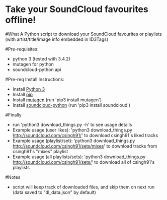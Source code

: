 Take your SoundCloud favourites offline!
===

#What
A Python script to download your SoundCloud favourites or playlists (with artist/title/image info embedded in ID3Tags)

#Pre-requisites:
* python 3 (tested with 3.4.2)
* mutagen for python
* soundcloud-python api

#Pre-req Install Instructions:
* Install [Python 3](https://www.python.org/downloads/)
* Install [pip](https://pip.pypa.io/en/latest/installing.html)
* Install [mutagen](https://bitbucket.org/lazka/mutagen) (run 'pip3 install mutagen')
* Install [soundcloud-python](https://github.com/soundcloud/soundcloud-python) (run 'pip3 install soundcloud')

#Finally
* run 'python3 download_things.py -h' to see usage details
* Example usage (user likes): 'python3 download_things.py http://soundcloud.com/csingh91/' to download csingh91's liked tracks
* Example usage (playlist/set): 'python3 download_things.py http://soundcloud.com/csingh91/sets/mixes' to download tracks from csingh91's "mixes" playlist
* Example usage (all playlists/sets): 'python3 download_things.py http://soundcloud.com/csingh91/sets/' to download all of csingh91's playlists

#Notes
* script will keep track of downloaded files, and skip them on next run (data saved to "dl_data.json" by default)